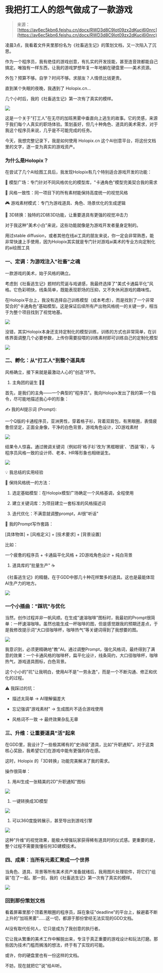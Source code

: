 # 我把打工人的怨气做成了一款游戏

> 来源：[https://av6ec5kbn6.feishu.cn/docx/RWD3d8C9Iot09zx2dKucj6l0nrc](https://av6ec5kbn6.feishu.cn/docx/RWD3d8C9Iot09zx2dKucj6l0nrc)

凌晨3点，我看着文件夹里那份名为《社畜逃生记》的策划文档，又一次陷入了沉思。

作为一个程序员，我有绝佳的游戏创意，有扎实的开发技能，甚至连音效都能自己搞定。唯独有一样东西，让我的游戏梦想年复一年地躺在硬盘里——美术资源。

外包？预算不够。自学？时间不够。求朋友？人情债比钱更贵。

直到某个失眠的夜晚，我遇到了 Holopix.cn...

几个小时后，我的《社畜逃生记》第一次有了真实的模样。

![](img/485a346dea35727ecc1fefb57bda525a.png)

这是一个关于"打工人"在无尽的加班黑雾中垂直向上逃生的故事。它的灵感，来源于我们每个人真实的职场体验。策划虽好，但几十种角色、道具的美术需求，对于我这个程序员来说，几乎是不可能完成的任务。

今天，我想完整记录下，我是如何使用 Holopix.cn 这个AI创意平台，将这份文档里的文字，逐一变为真实的游戏资产。

### 为什么是Holopix？

在尝试了几个AI绘图工具后，我发现Holopix有几个特别适合游戏开发的功能：

🎨 模型广场：专门针对不同风格优化的模型库，"卡通角色"模型完美契合我的需求

🔄 风格一致性：同一项目下的所有素材能保持高度统一的视觉风格

🎮 游戏素材模式：专门为游戏道具、角色、场景优化的生成逻辑

🌟 3D转换：独特的2D转3D功能，让重要道具有更强的视觉冲击力

对于我这种"美术小白"来说，这些功能就像是为游戏开发者量身定制的。

用过stable diffusion，或者其他在线ai工具的朋友来说，你一定会非常熟悉，能非常快速上手使用，因为Holopix其实就是专门针对游戏ai美术的专业方向定制化的ai绘图工具

### 一、定调：为游戏注入"社畜"之魂

一款游戏的美术，始于风格的确立。

考虑到《社畜逃生记》题材的荒诞与戏谑感，我最终选择了"美式卡通扁平化"风格。它色彩明快，线条简单，既能表现职场的压抑，又不失休闲游戏的趣味性。

在Holopix平台上，我没有选择自己训练模型（成本考虑），而是找到了一个非常契合的"卡通角色"基础模型。这是保证后续所有产出物风格统一的关键一步，相当于为整个项目找到了视觉地基。

![](img/9ce9a86c3a5e3d309e37905ba4cd971a.png)

没错，其实Holopix本身还支持定制化的模型训练，训练的方式也非常简单，在训练界面调整几个必要参数，上传你需要投喂的训练素材即可训练自己的定制化模型

![](img/66a79e75c0735bb84f9e02bdfc405dd4.png)

### 二、孵化：从"打工人"到整个道具库

风格确立，接下来就是最激动人心的"创造"环节。

1.  主角团的诞生 👨‍💻

首先，是我们的主角——一个典型的"程序员"。我向Holopix发出了我的第一个指令，尽可能地描述我心中的形象：

✍️ 我的AI提示词 (Prompt):

一个Q版的卡通程序员，亚洲男性，穿着格子衫，背着双肩包，有黑眼圈，表情疲惫但坚定，正面全身像，干净的白色背景，游戏角色设计，2D游戏素材

![](img/d7bb343fa81b2af8c0d2e79db33faf05.png)

结果令人惊喜。通过微调关键词（例如将'格子衫'改为'黑框眼镜'、'西装'等），与程序员风格一致的设计师、老本、HR等形象也相继诞生。

![](img/e17f95f751e2cda25a3a1295ef9cf8dd.png)

💡 我总结的实用经验

🎯 保持风格统一的方法：

1.  选定基础模型：在Holopix模型广场确定一个风格基调，全程使用

1.  建立关键词库：为项目建立一套标准的风格描述词

1.  迭代优化：不满意就调整prompt，AI很"听话"

📝 我的Prompt写作套路：

[具体物体] + [风格定义] + [技术要求] + [背景设置]

比如：

一个疲惫的程序员 + 卡通扁平化风格 + 2D游戏角色设计 + 纯白背景

1.  道具库的"批量生产" ☕️

《社畜逃生记》的精髓，在于GDD中那几十种花样繁多的道具。这也是最能体现AI生产力的地方。

![](img/3e49caf4a3db59cef20b519cfbad5c0a.png)

### 一个小插曲："踩坑"与优化

当然，创作过程并非一帆风顺。在生成"速溶咖啡"图标时，我最初的Prompt很简单：一杯速溶咖啡。虽然也能生成一杯咖啡的图，但是感觉跟我的预期还差点，于是我修改提示词“大口径咖啡杯，咖啡热气”等关键词得到了我想要的图。

![](img/e07012b6f9c2abf11e0068c04cd5896d.png)

我意识到，必须更精确地"教"AI。通过调整Prompt，强化风格词，最终得到了满意的效果：一个卡通风格的咖啡杯，扁平化设计，线条简约，大口径咖啡杯，咖啡热气，游戏道具图标，白色背景。

这个小小的"坑"让我明白，使用AI不是"一劳永逸"，而是一个不断沟通、修正和优化的过程。

⚠️ 我踩过的坑：

*   描述太简单 → AI理解偏差大

*   忘记强调"游戏素材" → 生成图片不适合游戏使用

*   风格词不一致 → 最终效果杂乱无章

### 三、升维：让重要道具"活"起来

在GDD里，我设计了一些极其稀有的"史诗级"道具，比如"升职通知"。对于这类核心奖励，我希望它们在游戏中能有更强的存在感。

这时，Holopix 的「3D转换」功能完美解决了我的需求。

操作很简单：

1.  用AI生成一张精美的2D"升职通知"图标

![](img/b1001cee8c045a137d3491a91b3ae676.png)

1.  一键转换成3D模型

![](img/0275789bf649d805c7c72b859230592f.png)

1.  可以360度旋转展示，甚至导出到游戏引擎

![](img/2827cfe1c8c98959b346f457a7f34e06.png)

这种"升维"的视觉效果，能极大增强玩家获得稀有道具时的仪式感。更重要的是，整个过程不需要我懂任何3D建模技术。

### 四、成果：当所有元素汇聚成一个世界

当角色、道具、背景等所有美术资产准备就绪后，我用图片处理软件，将它们"组装"在了一起。那一刻，我的《社畜逃生记》第一次有了真实的模样。

![](img/264c76816169211f7d02cad39845cf81.png)

### 回到那份策划文档

看着屏幕里那个顶着黑眼圈的程序员，踩在象征"deadline"的平台上，躲避着不断上升的"加班黑雾"……这一切，都源于那份曾经无法实现的GDD文档。

AI没有取代任何人，它只是成为了我创意的执行者。

它让我从繁重的美术工作中解脱出来，专注于真正重要的游戏设计和玩法打磨。那些因为技术门槛而搁浅的想法，终于有了实现的可能。

或许，你的硬盘里也有一份这样的文档。

不妨，现在就把它"说"给AI听。